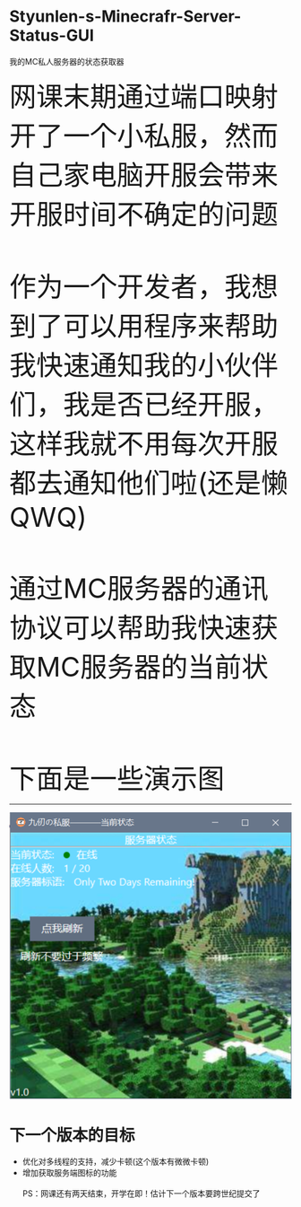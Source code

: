 # Styunlen-s-Minecrafr-Server-Status-GUI
我的MC私人服务器的状态获取器

> <font size=24>
网课末期通过端口映射开了一个小私服，然而自己家电脑开服会带来开服时间不确定的问题<br><br>
作为一个开发者，我想到了可以用程序来帮助我快速通知我的小伙伴们，我是否已经开服，这样我就不用每次开服都去通知他们啦(还是懒QWQ)<br><br>
通过MC服务器的通讯协议可以帮助我快速获取MC服务器的当前状态<br><br>
下面是一些演示图
</font>
<hr>



<div align=center>
<img src="https://raw.githubusercontent.com/Styunlen/Styunlen-s-Minecrafr-Server-Status-GUI/master/%E4%B9%9D%E4%BB%9E%E7%A7%81%E6%9C%8D%E7%8A%B6%E6%80%81%E8%8E%B7%E5%8F%96/Preview%20images/v1.0.png">
</div>

# 下一个版本的目标
>
* 优化对多线程的支持，减少卡顿(这个版本有微微卡顿)
* 增加获取服务端图标的功能
<br><br>
PS：网课还有两天结束，开学在即！估计下一个版本要跨世纪提交了
